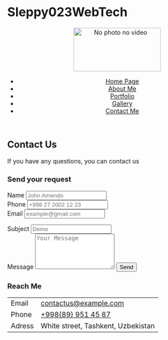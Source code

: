 # Sleppy023WebTech
<!DOCTYPE html>
<html lang="en">
  <head>
    <meta charset="UTF-8" />
    <title>Contact me</title>
    <link rel="preconnect" href="https://fonts.googleapis.com" />
    <link rel="preconnect" href="https://fonts.gstatic.com" crossorigin />
    <link
      href="https://fonts.googleapis.com/css2?family=Open+Sans:wght@300;400;600&display=swap"
      rel="stylesheet"
    />
    <link rel="stylesheet" href="css/CW1.css" />
  </head>
  <body>
    <header id="home" class="header-contact">
      <div class="header_menu">
        <a class="header_logo" href="https://www.mdis.uz/"
          ><img
            src="img/mdist.png"
            alt="No photo no video"
            width="200"
            height="100"
            padding="50"
        /></a>
        <nav class="header_nav">
          <ul class="navbar">
            <li class="nav_item">
              <a href="index.html" class="header_nav_link">Home Page</a>
            </li>
            <li class="nav_item">
              <a href="index.html#aboutme" class="header_nav_link">About Me</a>
            </li>
            <li class="nav_item">
              <a href="portfolio.html" class="header_nav_link">Portfolio</a>
            </li>
            <li class="nav_item">
              <a href="gallery.html" class="header_nav_link">Gallery</a>
            </li>
            <li class="nav_item">
              <a href="contactme.html" class="header_nav_link">Contact Me</a>
            </li>
          </ul>
          <div class="hamburger">
            <span class="line"></span>
            <span class="line"></span>
            <span class="line"></span>
          </div>
        </nav>
      </div>
    </header>
    <section id="contacts" class="contacts">
      <div class="contacts_container">
        <h2>Contact Us</h2>
        <p>If you have any questions, you can contact us</p>
        <div class="contact-box">
          <div class="contact-left">
            <h3>Send your request</h3>
            <form>
              <div class="input-row">
                <div class="input-group">
                  <label>Name</label>
                  <input type="text" placeholder="John Amendo" />
                </div>
                <div class="input-group">
                  <label>Phone</label>
                  <input type="text" placeholder="+998 27 2002 12 23" />
                </div>
              </div>
              <div class="input-row">
                <div class="input-group">
                  <label>Email</label>
                  <input
                    type="email"
                    placeholder="example@gmail.com"
                    id="email"
                    onkeypress="validation()"
                  />
                  <p id="email_text"></p>
                </div>
                <div class="input-group">
                  <label>Subject</label>
                  <input type="text" placeholder="Demo" />
                </div>
              </div>
              <label>Message</label>
              <textarea rows="5" placeholder="Your Message"></textarea>
              <button type="submit" class="submit">Send</button>
            </form>
          </div>
          <div class="contact-right">
            <h3>Reach Me</h3>
            <table>
              <tr>
                <td>Email</td>
                <td>
                  <a href="mailto: contactus@example.com"
                    >contactus@example.com</a
                  >
                </td>
              </tr>
              <tr>
                <td>Phone</td>
                <td>
                  <a href="tel: +998(89) 951 45 87">+998(89) 951 45 87</a>
                </td>
              </tr>
              <tr>
                <td>Adress</td>
                <td>White street, Tashkent, Uzbekistan</td>
              </tr>
            </table>
          </div>
        </div>
      </div>
    </section>
    <script src="js/hamburger.js"></script>
    <script src="js/validation.js"></script>
  </body>
</html>

